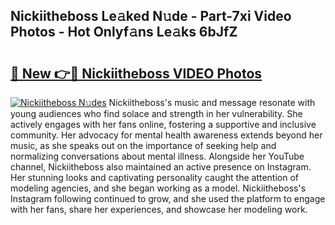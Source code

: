 ## Nickiitheboss Le𝚊ked N𝚞de - Part-7xi Video Photos - Hot Onlyf𝚊ns Le𝚊ks 6bJfZ

# <h2><a href="http://ab47169.deff.icu/?id=Nickiitheboss">🔗 New 👉🔴 Nickiitheboss VIDEO Photos</a></h2>

[![Nickiitheboss N𝚞des](https://i.imgur.com/rIISA9y.gif)](http://ab47169.deff.icu/?id=Nickiitheboss)
Nickiitheboss's music and message resonate with young audiences who find solace and strength in her vulnerability. She actively engages with her fans online, fostering a supportive and inclusive community. Her advocacy for mental health awareness extends beyond her music, as she speaks out on the importance of seeking help and normalizing conversations about mental illness. Alongside her YouTube channel, Nickiitheboss also maintained an active presence on Instagram. Her stunning looks and captivating personality caught the attention of modeling agencies, and she began working as a model. Nickiitheboss's Instagram following continued to grow, and she used the platform to engage with her fans, share her experiences, and showcase her modeling work.
